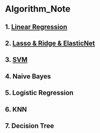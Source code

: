 # Algorithm_Note
## 1. [Linear Regression](https://github.com/Ramongogo/Algorithm_Note/blob/main/Linear%20Regression.md)
## 2. [Lasso & Ridge & ElasticNet](https://github.com/Ramongogo/Algorithm_Note/blob/main/Lasso%20%26%20Ridge%26ElasticNet.md)
## 3. [SVM](https://github.com/Ramongogo/Algorithm_Note/blob/main/SVM.md)
## 4. Naive Bayes
## 5. Logistic Regression
## 6. KNN
## 7. Decision Tree

